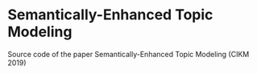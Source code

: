 # Semantically-Enhanced Topic Modeling

Source code of the paper Semantically-Enhanced Topic Modeling (CIKM 2019)
